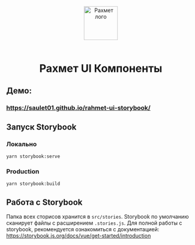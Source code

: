 <p align="center" style="padding: 20px 0px">
  <img src="https://rahmet.s3.ap-southeast-1.amazonaws.com/rahmet_logo.svg" alt="Рахмет лого" height="90">
</p>

<h1 align="center" style="font-weight: bol">Рахмет UI Компоненты</h1>

## Демо:
### https://saulet01.github.io/rahmet-ui-storybook/

## Запуск Storybook

### Локально
```
yarn storybook:serve
```

### Production
```
yarn storybook:build
```

## Работа с Storybook
Папка всех сторисов хранится в ```src/stories```. Storybook по умолчанию сканирует файлы с расширением ```.stories.js```. Для полной работы с storybook, рекомендуется ознакомиться с документацией: https://storybook.js.org/docs/vue/get-started/introduction